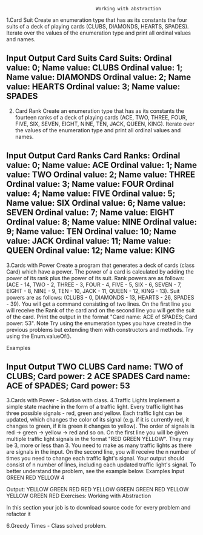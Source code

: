                                      Working with abstraction
1.Card Suit
Create an enumeration type that has as its constants the four suits of a deck of playing cards 
(CLUBS, DIAMONDS, HEARTS, SPADES). Iterate over the values of the enumeration type and print all ordinal values and names. 

Input	Output
Card Suits	Card Suits:
Ordinal value: 0; Name value: CLUBS
Ordinal value: 1; Name value: DIAMONDS
Ordinal value: 2; Name value: HEARTS
Ordinal value: 3; Name value: SPADES
-------------------------------------------------------------------------------------------------
2.	Card Rank 
Create an enumeration type that has as its constants the fourteen ranks of a deck of playing cards 
(ACE, TWO, THREE, FOUR, FIVE, SIX, SEVEN, EIGHT, NINE, TEN, JACK, QUEEN, KING).
 Iterate over the values of the enumeration type and print all ordinal values and names. 

 Input	Output
Card Ranks	Card Ranks:
Ordinal value: 0; Name value: ACE
Ordinal value: 1; Name value: TWO
Ordinal value: 2; Name value: THREE
Ordinal value: 3; Name value: FOUR
Ordinal value: 4; Name value: FIVE
Ordinal value: 5; Name value: SIX
Ordinal value: 6; Name value: SEVEN
Ordinal value: 7; Name value: EIGHT
Ordinal value: 8; Name value: NINE
Ordinal value: 9; Name value: TEN
Ordinal value: 10; Name value: JACK
Ordinal value: 11; Name value: QUEEN
Ordinal value: 12; Name value: KING
-------------------------------------------------------------------------------------------------
3.Cards with Power
Create a program that generates a deck of cards (class Card) which have a power.
 The power of a card is calculated by adding the power of its rank plus the power of its suit. 
 Rank powers are as follows: (ACE - 14, TWO - 2, THREE - 3, FOUR - 4, FIVE - 5, SIX - 6, SEVEN - 7, EIGHT - 8, 
 NINE - 9, TEN - 10, JACK - 11, QUEEN - 12, KING - 13).
Suit powers are as follows: (CLUBS - 0, DIAMONDS - 13, HEARTS - 26, SPADES - 39).
You will get a command consisting of two lines. On the first line you will receive the Rank of the card and on the second 
line you will get the suit of the card. 
Print the output in the format "Card name: ACE of SPADES; Card power: 53".
Note
Try using the enumeration types you have created in the previous problems but extending them with constructors and methods.
 Try using the Enum.valueOf().

Examples

Input	Output
TWO
CLUBS	Card name: TWO of CLUBS; Card power: 2
ACE
SPADES	Card name: ACE of SPADES; Card power: 53
-------------------------------------------------------------------------------------------------
3.Cards with Power - Solution with class.
4.Traffic Lights
Implement a simple state machine in the form of a traffic light. Every traffic light has three possible signals - red, green and yellow. Each traffic light can be updated, which changes the color of its signal (e.g. if it is currently red, it changes to green, if it is green it changes to yellow). The order of signals is red -> green -> yellow -> red and so on.
On the first line you will be given multiple traffic light signals in the format "RED GREEN YELLOW". They may be 3, more or less than 3. You need to make as many traffic lights as there are signals in the input.
On the second line, you will receive the n number of times you need to change each traffic light's signal.
Your output should consist of n number of lines, including each updated traffic light's signal. To better understand the problem, see the example below.
Examples
Input	
GREEN RED YELLOW
4	

Output:
YELLOW GREEN RED
RED YELLOW GREEN
GREEN RED YELLOW
YELLOW GREEN RED
Exercises: Working with Abstraction
 
In this section your job is to download source code for every problem and refactor it

6.Greedy Times - Class solved problem.